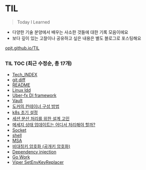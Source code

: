# TIL

> Today I Learned

- 다양한 기술 분양에서 배우는 사소한 것들에 대한 기록 모음이에요
- 보다 깊이 있는 고찰이나 공유하고 싶은 내용은 별도 블로그로 포스팅해요

[opjt.github.io/TIL](https://opjt.github.io/TIL/Tech/tech_index.html)

##

<!-- AUTO_TOC_START -->
### TIL TOC (최근 수정순, 총 17개)

- [Tech_INDEX](docs/Tech/tech_index.md)
- [git diff](docs/Tech/~/git/git-diff.md)
- [README](docs/index.md)
- [Linux ldd](docs/Tech/~/linux_ldd.md)
- [Uber-fx DI framework](docs/go/framework/uber-fx-0.md)
- [Vault](docs/Tech/~/index.md)
- [도커의 컨테이너 구성 방법](docs/Tech/~/container/container-without-docker.md)
- [k8s 초기 설정](docs/Tech/~/container/init-install.md)
- [세션 분산 처리를 위한 설계 고민](docs/Project/push-project/session.md)
- [메세지 상태 업데이트는 어디서 처리해야 할까?](docs/Project/push-project/messageUpdate.md)
- [Socket](docs/Tech/~/socket.md)
- [shell](docs/Tech/~/shell.md)
- [MSA](docs/Tech/~/msa.md)
- [비대칭키 암호화 (공개키 암호화)](docs/Tech/~/security/public-key-crypto.md)
- [Dependency injection](docs/Tech/~/di.md)
- [Go Work](docs/go/Basic/go-work.md)
- [Viper SetEnvKeyReplacer](docs/go/viper-trs.md)
<!-- AUTO_TOC_END -->
